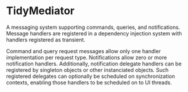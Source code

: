 # TidyMediator
A messaging system supporting commands, queries, and notifications. Message handlers are registered in a dependency injection system with handlers registered as transient. 

Command and query request messages allow only one handler implementation per request type. Notifications allow zero or more notification handlers. Additionally, notification delegate handlers can be registered by singleton objects or other instanciated objects. Such registered delegates can optionally be scheduled on synchronization contexts, enabling those handlers to be scheduled on to UI threads.

